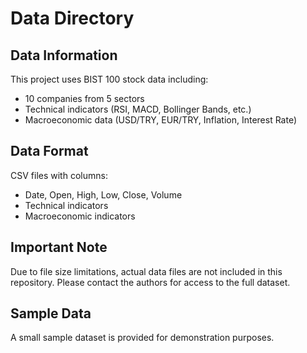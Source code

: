 # Data Directory

## Data Information

This project uses BIST 100 stock data including:
- 10 companies from 5 sectors
- Technical indicators (RSI, MACD, Bollinger Bands, etc.)
- Macroeconomic data (USD/TRY, EUR/TRY, Inflation, Interest Rate)

## Data Format

CSV files with columns:
- Date, Open, High, Low, Close, Volume
- Technical indicators
- Macroeconomic indicators

## Important Note

Due to file size limitations, actual data files are not included in this repository.
Please contact the authors for access to the full dataset.

## Sample Data

A small sample dataset is provided for demonstration purposes.